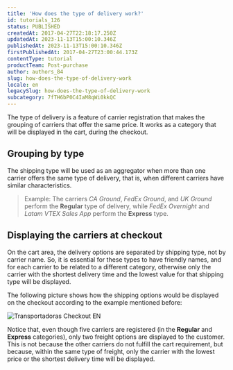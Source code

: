 ```yaml
---
title: 'How does the type of delivery work?'
id: tutorials_126
status: PUBLISHED
createdAt: 2017-04-27T22:18:17.250Z
updatedAt: 2023-11-13T15:00:10.346Z
publishedAt: 2023-11-13T15:00:10.346Z
firstPublishedAt: 2017-04-27T23:00:44.173Z
contentType: tutorial
productTeam: Post-purchase
author: authors_84
slug: how-does-the-type-of-delivery-work
locale: en
legacySlug: how-does-the-type-of-delivery-work
subcategory: 7fTH6bP0C4IaM8qWi0kkQC
---
```


The type of delivery is a feature of carrier registration that makes the grouping of carriers that offer the same price. It works as a category that will be displayed in the cart, during the checkout.

## Grouping by type

The shipping type will be used as an aggregator when more than one carrier offers the same type of delivery, that is, when different carriers have similar characteristics.

> Example: The carriers _CA Ground_, _FedEx Ground_, and _UK Ground_ perform the **Regular** type of delivery, while _FedEx Overnight_ and _Latam VTEX Sales App_ perform the **Express** type.

## Displaying the carriers at checkout

On the cart area, the delivery options are separated by shipping type, not by carrier name. So, it is essential for these types to have friendly names, and for each carrier to be related to a different category, otherwise only the carrier with the shortest delivery time and the lowest value for that shipping type will be displayed.

The following picture shows how the shipping options would be displayed on the checkout according to the example mentioned before: 

![Transportadoras Checkout EN](//images.ctfassets.net/alneenqid6w5/4cCgmqCPRS8ou84UOuQege/53fdf91f37084eedf58eb9b0def2c355/Transportadoras_Checkout_EN.png)

Notice that, even though five carriers are registered (in the **Regular** and **Express** categories), only two freight options are displayed to the customer. This is not because the other carriers do not fulfill the cart requirement, but because, within the same type of freight, only the carrier with the lowest price or the shortest delivery time will be displayed.

